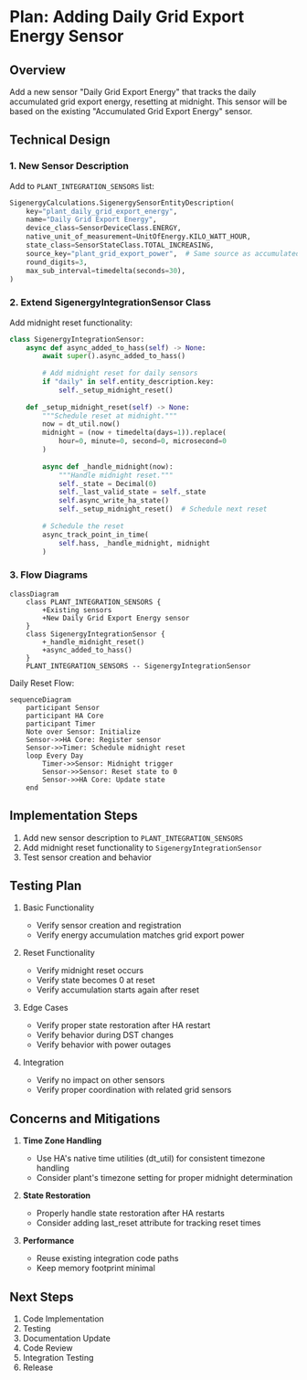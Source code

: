 # Plan: Adding Daily Grid Export Energy Sensor

## Overview
Add a new sensor "Daily Grid Export Energy" that tracks the daily accumulated grid export energy, resetting at midnight. This sensor will be based on the existing "Accumulated Grid Export Energy" sensor.

## Technical Design

### 1. New Sensor Description
Add to `PLANT_INTEGRATION_SENSORS` list:
```python
SigenergyCalculations.SigenergySensorEntityDescription(
    key="plant_daily_grid_export_energy",
    name="Daily Grid Export Energy",
    device_class=SensorDeviceClass.ENERGY,
    native_unit_of_measurement=UnitOfEnergy.KILO_WATT_HOUR,
    state_class=SensorStateClass.TOTAL_INCREASING,
    source_key="plant_grid_export_power",  # Same source as accumulated version
    round_digits=3,
    max_sub_interval=timedelta(seconds=30),
)
```

### 2. Extend SigenergyIntegrationSensor Class
Add midnight reset functionality:
```python
class SigenergyIntegrationSensor:
    async def async_added_to_hass(self) -> None:
        await super().async_added_to_hass()
        
        # Add midnight reset for daily sensors
        if "daily" in self.entity_description.key:
            self._setup_midnight_reset()
            
    def _setup_midnight_reset(self) -> None:
        """Schedule reset at midnight."""
        now = dt_util.now()
        midnight = (now + timedelta(days=1)).replace(
            hour=0, minute=0, second=0, microsecond=0
        )
        
        async def _handle_midnight(now):
            """Handle midnight reset."""
            self._state = Decimal(0)
            self._last_valid_state = self._state
            self.async_write_ha_state()
            self._setup_midnight_reset()  # Schedule next reset
            
        # Schedule the reset
        async_track_point_in_time(
            self.hass, _handle_midnight, midnight
        )
```

### 3. Flow Diagrams

```mermaid
classDiagram
    class PLANT_INTEGRATION_SENSORS {
        +Existing sensors
        +New Daily Grid Export Energy sensor
    }
    class SigenergyIntegrationSensor {
        +_handle_midnight_reset()
        +async_added_to_hass()
    }
    PLANT_INTEGRATION_SENSORS -- SigenergyIntegrationSensor
```

Daily Reset Flow:
```mermaid
sequenceDiagram
    participant Sensor
    participant HA Core
    participant Timer
    Note over Sensor: Initialize
    Sensor->>HA Core: Register sensor
    Sensor->>Timer: Schedule midnight reset
    loop Every Day
        Timer->>Sensor: Midnight trigger
        Sensor->>Sensor: Reset state to 0
        Sensor->>HA Core: Update state
    end
```

## Implementation Steps

1. Add new sensor description to `PLANT_INTEGRATION_SENSORS`
2. Add midnight reset functionality to `SigenergyIntegrationSensor`
3. Test sensor creation and behavior

## Testing Plan

1. Basic Functionality
   - Verify sensor creation and registration
   - Verify energy accumulation matches grid export power

2. Reset Functionality
   - Verify midnight reset occurs
   - Verify state becomes 0 at reset
   - Verify accumulation starts again after reset

3. Edge Cases
   - Verify proper state restoration after HA restart
   - Verify behavior during DST changes
   - Verify behavior with power outages

4. Integration
   - Verify no impact on other sensors
   - Verify proper coordination with related grid sensors

## Concerns and Mitigations

1. **Time Zone Handling**
   - Use HA's native time utilities (dt_util) for consistent timezone handling
   - Consider plant's timezone setting for proper midnight determination

2. **State Restoration**
   - Properly handle state restoration after HA restarts
   - Consider adding last_reset attribute for tracking reset times

3. **Performance**
   - Reuse existing integration code paths
   - Keep memory footprint minimal

## Next Steps

1. Code Implementation
2. Testing
3. Documentation Update
4. Code Review
5. Integration Testing
6. Release